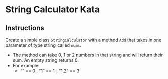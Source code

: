 # String Calculator Kata

## Instructions

Create a simple class `StringCalculator` with a method `Add` that takes in one parameter of type string called `nums`.

- The method can take 0, 1 or 2 numbers in that string and will return their sum. An empty string returns 0.
- For example:
  - “” == 0 , “1” == 1 , “1,2” == 3
